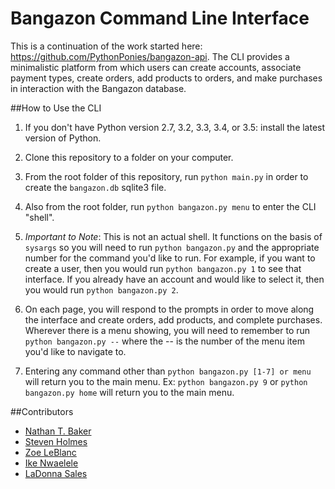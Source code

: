 # Bangazon Command Line Interface

This is a continuation of the work started here: https://github.com/PythonPonies/bangazon-api. The CLI provides a minimalistic platform from which users can create accounts, associate payment types, create orders, add products to orders, and make purchases in interaction with the Bangazon database. 

##How to Use the CLI
1. If you don't have Python version 2.7, 3.2, 3.3, 3.4, or 3.5: install the latest version of Python.

2. Clone this repository to a folder on your computer.

3. From the root folder of this repository, run `python main.py` in order to create the `bangazon.db` sqlite3 file.

4. Also from the root folder, run `python bangazon.py menu` to enter the CLI "shell". 

  1. *Important to Note*: This is not an actual shell. It functions on the basis of `sysargs` so you will need to run `python bangazon.py` and the appropriate number for the command you'd like to run. For example, if you want to create a user, then you would run `python bangazon.py 1` to see that interface. If you already have an account and would like to select it, then you would run `python bangazon.py 2`.
  
5. On each page, you will respond to the prompts in order to move along the interface and create orders, add products, and complete purchases. Wherever there is a menu showing, you will need to remember to run `python bangazon.py --` where the -- is the number of the menu item you'd like to navigate to.

6. Entering any command other than `python bangazon.py [1-7] or menu` will return you to the main menu. Ex: `python bangazon.py 9` or `python bangazon.py home` will return you to the main menu.

##Contributors
- [Nathan T. Baker](https://github.com/nathantbaker)
- [Steven Holmes](https://github.com/stevenwally)
- [Zoe LeBlanc](https://github.com/ZoeLeBlanc)
- [Ike Nwaelele](https://github.com/consumerike)
- [LaDonna Sales](https://github.com/sales-ls21)

